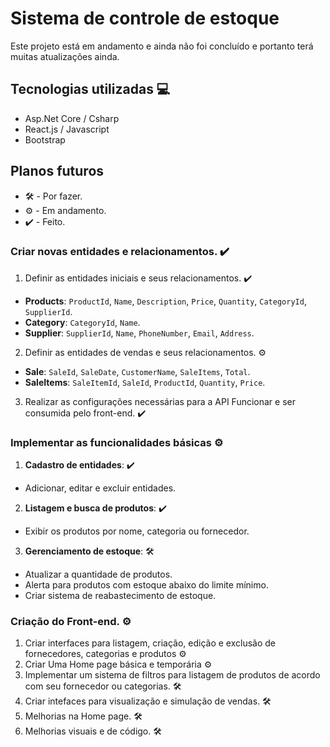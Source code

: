 # Sistema de controle de estoque
Este projeto está em andamento e ainda não foi concluído e portanto terá muitas atualizações ainda.

## Tecnologias utilizadas 💻
* Asp.Net Core / Csharp
* React.js / Javascript
* Bootstrap

## Planos futuros
* 🛠️ - Por fazer.
* ⚙️ - Em andamento.
* ✔️ - Feito.

### Criar novas entidades e relacionamentos. ✔️
1. Definir as entidades iniciais e seus relacionamentos. ✔️
* **Products**: `ProductId`, `Name`, `Description`, `Price`, `Quantity`, `CategoryId`, `SupplierId`.
* **Category**: `CategoryId`, `Name`.
* **Supplier**: `SupplierId`, `Name`, `PhoneNumber`, `Email`, `Address`.

2. Definir as entidades de vendas e seus relacionamentos. ⚙️
* **Sale**: `SaleId`, `SaleDate`, `CustomerName`, `SaleItems`, `Total`.
* **SaleItems**: `SaleItemId`, `SaleId`, `ProductId`, `Quantity`, `Price`.

3. Realizar as configurações necessárias para a API Funcionar e ser consumida pelo front-end. ✔️

### Implementar as funcionalidades básicas ⚙️

1. **Cadastro de entidades**: ✔️
* Adicionar, editar e excluir entidades.

2. **Listagem e busca de produtos**: ✔️
* Exibir os produtos por nome, categoria ou fornecedor.

3. **Gerenciamento de estoque**: 🛠️
* Atualizar a quantidade de produtos.
* Alerta para produtos com estoque abaixo do limite mínimo.
* Criar sistema de reabastecimento de estoque.

### Criação do Front-end. ⚙️
1. Criar interfaces para listagem, criação, edição e exclusão de fornecedores, categorias e produtos ⚙️
2. Criar Uma Home page básica e temporária ⚙️
3. Implementar um sistema de filtros para listagem de produtos de acordo com seu fornecedor ou categorias. 🛠️
4. Criar intefaces para visualização e simulação de vendas. 🛠️
5. Melhorias na Home page. 🛠️
6. Melhorias visuais e de código. 🛠️